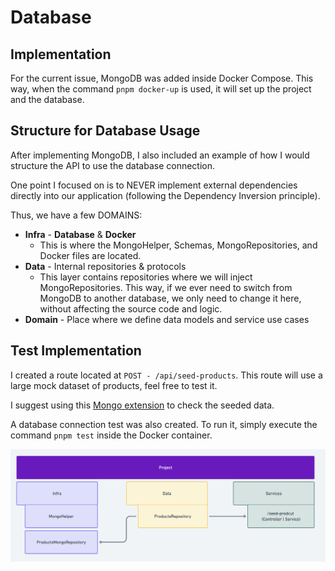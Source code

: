 # Database

## Implementation

For the current issue, MongoDB was added inside Docker Compose. This way, when the command `pnpm docker-up` is used, it will set up the project and the database.

## Structure for Database Usage

After implementing MongoDB, I also included an example of how I would structure the API to use the database connection.

One point I focused on is to NEVER implement external dependencies directly into our application (following the Dependency Inversion principle).

Thus, we have a few DOMAINS:

- **Infra** - **Database** & **Docker**
  - This is where the MongoHelper, Schemas, MongoRepositories, and Docker files are located.
- **Data** - Internal repositories & protocols
  - This layer contains repositories where we will inject MongoRepositories. This way, if we ever need to switch from MongoDB to another database, we only need to change it here, without affecting the source code and logic.
- **Domain** - Place where we define data models and service use cases

## Test Implementation

I created a route located at `POST - /api/seed-products`. This route will use a large mock dataset of products, feel free to test it.

I suggest using this [Mongo extension](https://marketplace.visualstudio.com/items?itemName=mongodb.mongodb-vscode) to check the seeded data.

A database connection test was also created. To run it, simply execute the command `pnpm test` inside the Docker container.

![alt text](../../images/database-structure.png)
